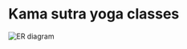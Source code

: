 # Kama sutra yoga classes

![ER diagram](https://user-images.githubusercontent.com/53457487/207079154-b3fb0410-5ffa-4c0f-9103-e315a6affd4b.png)
